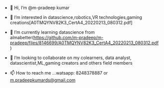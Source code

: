 - 👋 Hi, I’m @m-pradeep kumar
- 👀 I’m interested in datascience,robotics,VR technologies,gaming creations[A0TMQYNV82K3_CertA4_20220213_080312.pdf]
 
- 🌱 I’m currently learning datascience from almabetter(https://github.com/m-pradeep/m-pradeep/files/8146699/A0TMQYNV82K3_CertA4_20220213_080312.pdf)
- 💞️ I’m looking to collaborate on my colearners, data analyst, datascientist,ML,gaming creators and others field members
- 📫 How to reach me ...watsapp: 8248378887 or m.pradeepkumards@gmail.com

<!---
m-pradeep/m-pradeep is a ✨ special ✨ repository because its `README.md` (this file) appears on your GitHub profile.
You can click the Preview link to take a look at your changes.
--->
